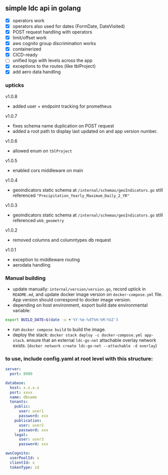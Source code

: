 ## simple ldc api in golang
- [x] operators work
- [x] operators also used for dates (FormDate, DateVisited)
- [x] POST request handling with operators
- [x] limit/offset work
- [x] aws cognito group discrimination works
- [x] containerized 
- [x] CICD-ready
- [ ] unified logs with levels across the app
- [x] exceptions to the routes (like tblProject)
- [x] add aero data handling

### upticks
v1.0.8
- added user + endpoint tracking for prometheus

v1.0.7
- fixes schema name duplication on POST request
- added a root path to display last updated on and app version number.

v1.0.6
- allowed enum on `tblProject`

v1.0.5
- enabled cors middleware on main

v1.0.4 
- geoindicators static schema at `/internal/schemas/geoIndicators.go` still referenced `"Precipitation_Yearly_Maximum_Daily_2_YR"`

v1.0.3 
- geoindicators static schema at `/internal/schemas/geoIndicators.go` still referenced `wkb_geometry`

v1.0.2
- removed columns and columntypes db request

v1.0.1
- exception to middleware routing
- aerodata handling

### Manual building
- update manually: `internal/version/version.go`, record uptick in `README.md`, and update docker image version on `docker-compose.yml` file. App version should correspond to docker image version.
- depending on host environment, export build date environmental variable:
```sh
export BUILD_DATE=$(date -u +'%Y-%m-%dT%H:%M:%SZ')
```
- run `docker compose build` to build the image.
- deploy the stack: `docker stack deploy -c docker-compose.yml app-stack`. ensure that an external `ldc-go-net` attachable overlay network exists. (`docker network create ldc-go-net --attachable -d overlay`)


### to use, include config.yaml at root level with this structure:
```yaml
server:
  port: 8080

database:
  host: x.x.x.x
  port: xxxx
  name: dbname
  tenants:
    public:
      user: user1
      password: xxx
    publication:
      user: user2
      password: xxx
    legal:
      user: user3
      password: xxx

awsCognito:
  userPoolId: x
  clientId: x
  tokenType: id 
```